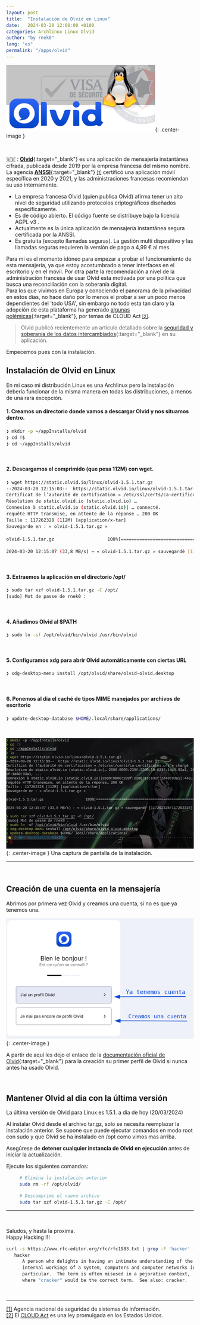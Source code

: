 ```yaml
---
layout: post
title:  "Instalación de Olvid en Linux"
date:   2024-03-20 12:00:00 +0100
categories: Archlinux Linux Olvid
author: "by rnek0"
lang: "es"
permalink: "/apps/olvid"
---
```

<a name="inicio"></a>
![Olvide App for Linux](/assets/olvid/Olvid-Linux.png){: .center-image }

&nbsp;

🇪🇸 : [**Olvid**](https://www.olvid.io){:target="_blank"} es una aplicación de mensajería instantánea cifrada, publicada desde 2019 por la empresa francesa del mismo nombre. La agencia [**ANSSI**](https://cyber.gouv.fr/){:target="_blank"} <small>[[1]](#anssi)</small> certificó una aplicación móvil específica en 2020 y 2021, y las administraciones francesas recomiendan su uso internamente. 

- La empresa francesa Olvid (quien publica Olvid) afirma tener un alto nivel de seguridad utilizando protocolos criptográficos diseñados específicamente. 
- Es de código abierto. El código fuente se distribuye bajo la licencia AGPL v3 .
- Actualmente es la única aplicación de mensajería instantánea segura certificada por la ANSSI.
- Es gratuita (excepto llamadas seguras). La gestión multi dispositivo y las llamadas seguras requieren la versión de pago a 4,99 € al mes.


Para mi es el momento idóneo para empezar a probar el funcionamiento de esta mensajería, ya que estoy acostumbrado a tener interfaces en el escritorio y en el móvil. Por otra parte la recomendación a nivel de la administración francesa de usar Olvid esta motivada por una política que busca una reconciliación con la soberanía digital.  
Para los que vivimos en Europa y conociendo el panorama de la privacidad en estos días, no hace daño por lo menos el probar a ser un poco menos dependientes del 'todo USA', sin embargo no todo esta tan claro y la adopción de esta plataforma ha generado [algunas polémicas](https://fr.wikipedia.org/wiki/Olvid#Critiques_en_France){:target="_blank"}, por temas de CLOUD Act <small>[[2]](#cloud_act)</small>.  

> Olvid publicó recientemente un artículo detallado sobre la [seguridad y soberanía de los datos intercambiados](https://www.olvid.io/faq/questions-d-actualite/){:target="_blank"} en su aplicación.

Empecemos pues con la instalación.

## Instalación de Olvid en Linux

En mi caso mi distribución Linux es una Archlinux pero la instalación debería funcionar de la misma manera en todas las distribuciones, a menos de una rara excepción.

#### 1. Creamos un directorio donde vamos a descargar Olvid y nos situamos dentro.

```bash
❯ mkdir -p ~/appInstalls/olvid
❯ cd !$
❯ cd ~/appInstalls/olvid
```

&nbsp;

#### 2. Descargamos el comprimido (que pesa 112M) con wget.

```bash
❯ wget https://static.olvid.io/linux/olvid-1.5.1.tar.gz
--2024-03-20 12:15:03--  https://static.olvid.io/linux/olvid-1.5.1.tar.gz
Certificat de l’autorité de certification « /etc/ssl/certs/ca-certificates.crt » chargé
Résolution de static.olvid.io (static.olvid.io) … 
Connexion à static.olvid.io (static.olvid.io)| … connecté.
requête HTTP transmise, en attente de la réponse … 200 OK
Taille : 117262328 (112M) [application/x-tar]
Sauvegarde en : « olvid-1.5.1.tar.gz »

olvid-1.5.1.tar.gz                    100%[=========================================================================>] 111,83M  33,8MB/s    ds 3,3s    

2024-03-20 12:15:07 (33,8 MB/s) — « olvid-1.5.1.tar.gz » sauvegardé [117262328/117262328]
```

&nbsp;

#### 3. Extraemos la aplicación en el directorio /opt/ 

```bash
❯ sudo tar xzf olvid-1.5.1.tar.gz -C /opt/
[sudo] Mot de passe de rnek0 : 
```

&nbsp;

#### 4. Añadimos Olvid al $PATH

```bash
❯ sudo ln -sf /opt/olvid/bin/olvid /usr/bin/olvid
```

&nbsp;

#### 5. Configuramos xdg para abrir Olvid automáticamente con ciertas URL

```bash
❯ xdg-desktop-menu install /opt/olvid/share/olvid-olvid.desktop
```

&nbsp;

#### 6. Ponemos al dia el caché de tipos MIME manejados por archivos de escritorio

```bash
❯ update-desktop-database $HOME/.local/share/applications/
```

&nbsp;

![Instalación de Olvid en la Terminal](/assets/olvid/install.png){: .center-image }
Una captura de pantalla de la instalación.

---

&nbsp;

## Creación de una cuenta en la mensajería  

Abrimos por primera vez Olvid y creamos una cuenta, si no es que ya tenemos una.  

![Lanzando Olvid por primera vez](/assets/olvid/first_start2.png){: .center-image }


A partir de aquí les dejo el enlace de la [documentación oficial de Olvid](https://olvid.io/faq/create-your-first-olvid-profile/){:target="_blank"} para la creación su primer perfil de Olvid si nunca antes ha usado Olvid.

&nbsp;

## Mantener Olvid al dia con la última versión

La última versión de Olvid para Linux es 1.5.1. a dia de hoy (20/03/2024)

Al instalar Olvid desde el archivo tar.gz, solo se necesita reemplazar la instalación anterior. Se supone que puede ejecutar comandos en modo root con sudo y que Olvid se ha instalado en /opt como vimos mas arriba.

Asegúrese de **detener cualquier instancia de Olvid en ejecución** antes de iniciar la actualización.

Ejecute los siguientes comandos:

```bash
     # Elimina la instalación anterior
     sudo rm -rf /opt/olvid/
```

```bash
     # Descomprime el nuevo archivo
     sudo tar xzf olvid-1.5.1.tar.gz -C /opt/
```

---

&nbsp;

Saludos, y hasta la proxima.  
Happy Hacking !!!

```bash
curl -s https://www.rfc-editor.org/rfc/rfc1983.txt | grep -F 'hacker' --context=5 | sed -n 19,24p
   hacker
      A person who delights in having an intimate understanding of the
      internal workings of a system, computers and computer networks in
      particular.  The term is often misused in a pejorative context,
      where "cracker" would be the correct term.  See also: cracker.
```

&nbsp;

---

<a name="anssi"></a>
[[1]](#inicio "Retornar al enlace inicial") Agencia nacional de seguridad de sistemas de información.  
<a name="cloud_act"></a>
[[2]](#inicio "Retornar al enlace inicial") El [CLOUD Act](https://en.wikipedia.org/wiki/CLOUD_Act) es una ley promulgada en los Estados Unidos.